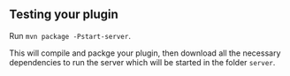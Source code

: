 Testing your plugin
-------------------

Run `mvn package -Pstart-server`.

This will compile and packge your plugin, then download all the necessary dependencies to run the server which will be started in the folder `server`.

